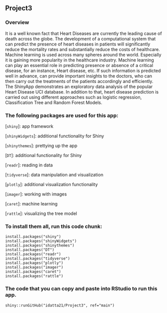 ## Project3
### Overview
It is a well known fact that Heart Diseases are currently the leading cause of death across the globe. The development of a computational system that can predict the presence of heart diseases in patients will significantly reduce the mortality rates and substantially reduce the costs of healthcare. Machine learning is used across many spheres around the world. Especially it is gaining more popularity in the healthcare industry. Machine learning can play an essential role in predicting presence or absence of a critical disease, for an instance, Heart disease, etc. If such information is predicted well in advance, can provide important insights to the doctors, who can then carry out the treatments of the patients accordingly and efficiently. The ShinyApp  demonstrates an exploratory data analysis of the popular Heart Disease UCI database. In addition to that, heart disease prediction is carried out using different approaches such as logistic regression, Classification Tree and Random Forest Models.

### The following packages are used for this app:

[`shiny`]: app framework

[`shinyWidgets`]: additional functionality for Shiny

[`shinythemes`]: prettying up the app

[`DT`]: additional functionality for Shiny

[`readr`]: reading in data

[`tidyverse`]: data manipulation and visualization

[`plotly`]: additional visualization functionality

[`imager`]: working with images

[`caret`]: machine learning

[`rattle`]: visualizing the tree model


### To install them all, run this code chunk:

````````
install.packages("shiny")
install.packages("shinyWidgets")
install.packages("shinythemes")
install.packages("DT")
install.packages("readr")
install.packages("tidyverse")
install.packages("plotly")
install.packages("imager")
install.packages("caret")
install.packages("rattle")
````````
### The  code that you can copy and paste into RStudio to run this app.
```
shiny::runGitHub("idatta21/Project3", ref="main")
```